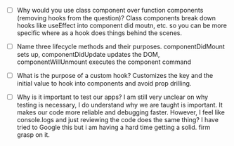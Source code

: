 - [ ] Why would you use class component over function components (removing hooks from the question)?
Class components break down hooks like useEffect into component did moutn, etc. so you can be more specific where as a hook does things behind the scenes.

- [ ] Name three lifecycle methods and their purposes.
componentDidMount sets up, componentDidUpdate updates the DOM, componentWillUnmount executes the component command

- [ ] What is the purpose of a custom hook?
Customizes the key and the initial value to hook into components and avoid prop drilling.

- [ ] Why is it important to test our apps?
I am still very unclear on why testing is necessary, I do understand why we are taught is important. It makes our code more reliable and debugging faster. However, I feel like console.logs and just reviewing the code does the same thing? I have tried to Google this but i am having a hard time getting a solid. firm grasp on it.